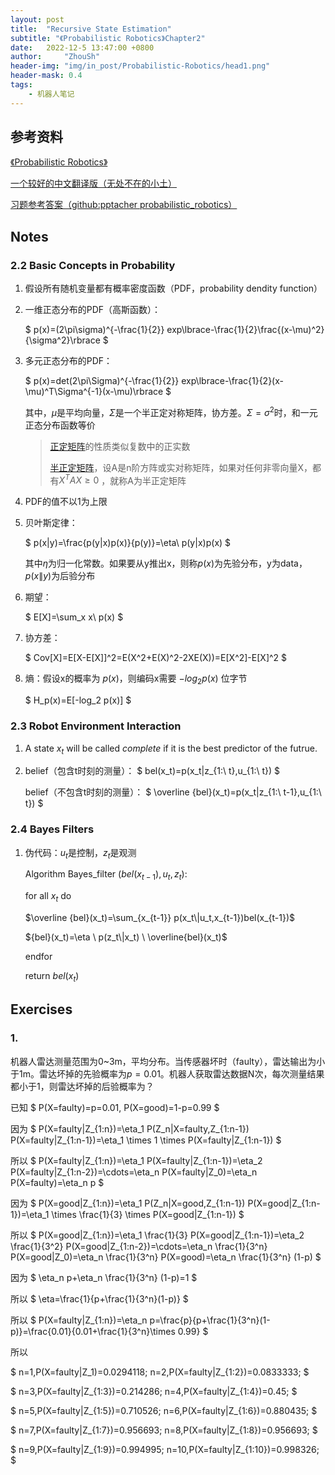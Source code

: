 ```yaml
---
layout: post
title:  "Recursive State Estimation"
subtitle: "《Probabilistic Robotics》Chapter2"
date:   2022-12-5 13:47:00 +0800
author:     "ZhouSh"
header-img: "img/in_post/Probabilistic-Robotics/head1.png"
header-mask: 0.4
tags:
    - 机器人笔记
---
```

## 参考资料
[《Probabilistic Robotics》](https://gaoyichao.com/Xiaotu//resource/refs/PR.MIT.en.pdf)

[一个较好的中文翻译版（无处不在的小土）](https://gaoyichao.com/Xiaotu/?book=probabilistic_robotics&title=index)

[习题参考答案（github:pptacher probabilistic_robotics）](https://github.com/pptacher/probabilistic_robotics)

## Notes

### 2.2 Basic Concepts in Probability

1. 假设所有随机变量都有概率密度函数（PDF，probability dendity function）

2. 一维正态分布的PDF（高斯函数）：

    $
    p(x)=(2\pi\sigma)^{-\frac{1}{2}} exp\lbrace-\frac{1}{2}\frac{(x-\mu)^2}{\sigma^2}\rbrace
    $

3. 多元正态分布的PDF：

    $
    p(x)=det(2\pi\Sigma)^{-\frac{1}{2}} exp\lbrace-\frac{1}{2}(x-\mu)^T\Sigma^{-1}(x-\mu)\rbrace
    $

    其中，$\mu$是平均向量，$\Sigma$是一个半正定对称矩阵，协方差。$\Sigma=\sigma^2$时，和一元正态分布函数等价
    > [正定矩阵](https://baike.baidu.com/item/%E6%AD%A3%E5%AE%9A%E7%9F%A9%E9%98%B5/11030459)的性质类似复数中的正实数
    >
    >[半正定矩阵](https://baike.baidu.com/item/%E5%8D%8A%E6%AD%A3%E5%AE%9A%E7%9F%A9%E9%98%B5/2152711)，设A是n阶方阵或实对称矩阵，如果对任何非零向量X，都有$X^TAX\geq0$ ，就称A为半正定矩阵

4. PDF的值不以1为上限

5. 贝叶斯定律：

    $
    p(x|y)=\frac{p(y|x)p(x)}{p(y)}=\eta\ p(y|x)p(x)
    $

    其中$\eta$为归一化常数。如果要从y推出x，则称$p(x)$为先验分布，y为data，$p(x\|y)$为后验分布

6. 期望：

    $
    E[X]=\sum_x x\ p(x)
    $

7. 协方差：

    $
    Cov[X]=E[X-E[X]]^2=E(X^2+E(X)^2-2XE(X))=E[X^2]-E[X]^2
    $

8. 熵：假设x的概率为 $p(x)$，则编码x需要 $-log_2 p(x)$ 位字节

    $
    H_p(x)=E[-log_2 p(x)]
    $

### 2.3 Robot Environment Interaction

1. A state $x_t$ will be called $complete$ if it is the best predictor of the futrue.

2. belief（包含t时刻的测量）：
    $
    bel(x_t)=p(x_t|z_{1:\ t},u_{1:\ t})
    $

    belief（不包含t时刻的测量）：
    $
    \overline {bel}(x_t)=p(x_t|z_{1:\ t-1},u_{1:\ t})
    $

### 2.4 Bayes Filters

1. 伪代码：$u_t$是控制，$z_t$是观测

    Algorithm Bayes_filter $(bel(x_{t-1}),u_t,z_t)$:

    for all $x_t$ do

    $\overline {bel}(x_t)=\sum_{x_{t-1}} p(x_t\|u_t,x_{t-1})bel(x_{t-1})$

    ${bel}(x_t)=\eta \  p(z_t\|x_t) \  \overline{bel}(x_t)$

    endfor

    return $bel(x_t)$

## Exercises

### 1. 
机器人雷达测量范围为0~3m，平均分布。当传感器坏时（faulty），雷达输出为小于1m。雷达坏掉的先验概率为$p=0.01$。机器人获取雷达数据N次，每次测量结果都小于1，则雷达坏掉的后验概率为？

已知
$
P(X=faulty)=p=0.01, P(X=good)=1-p=0.99
$

因为
$
P(X=faulty|Z_{1:n})=\eta_1 P(Z_n|X=faulty,Z_{1:n-1}) P(X=faulty|Z_{1:n-1})=\eta_1 \times 1 \times P(X=faulty|Z_{1:n-1})
$

所以
$
P(X=faulty|Z_{1:n})=\eta_1 P(X=faulty|Z_{1:n-1})=\eta_2 P(X=faulty|Z_{1:n-2})=\cdots=\eta_n P(X=faulty|Z_0)=\eta_n P(X=faulty)=\eta_n p
$

因为
$
P(X=good|Z_{1:n})=\eta_1 P(Z_n|X=good,Z_{1:n-1}) P(X=good|Z_{1:n-1})=\eta_1 \times \frac{1}{3} \times P(X=good|Z_{1:n-1})
$

所以
$
P(X=good|Z_{1:n})=\eta_1 \frac{1}{3} P(X=good|Z_{1:n-1})=\eta_2 \frac{1}{3^2} P(X=good|Z_{1:n-2})=\cdots=\eta_n \frac{1}{3^n} P(X=good|Z_0)=\eta_n \frac{1}{3^n} P(X=good)=\eta_n \frac{1}{3^n} (1-p)
$

因为
$
\eta_n p+\eta_n \frac{1}{3^n} (1-p)=1
$

所以
$
\eta=\frac{1}{p+\frac{1}{3^n}(1-p)}
$

所以
$
P(X=faulty|Z_{1:n})=\eta_n p=\frac{p}{p+\frac{1}{3^n}(1-p)}=\frac{0.01}{0.01+\frac{1}{3^n}\times 0.99}
$

所以

$
n=1,P(X=faulty|Z_1)=0.0294118;
n=2,P(X=faulty|Z_{1:2})=0.0833333;
$

$
n=3,P(X=faulty|Z_{1:3})=0.214286;
n=4,P(X=faulty|Z_{1:4})=0.45;
$

$
n=5,P(X=faulty|Z_{1:5})=0.710526;
n=6,P(X=faulty|Z_{1:6})=0.880435;
$

$
n=7,P(X=faulty|Z_{1:7})=0.956693;
n=8,P(X=faulty|Z_{1:8})=0.956693;
$

$
n=9,P(X=faulty|Z_{1:9})=0.994995;
n=10,P(X=faulty|Z_{1:10})=0.998326;
$



